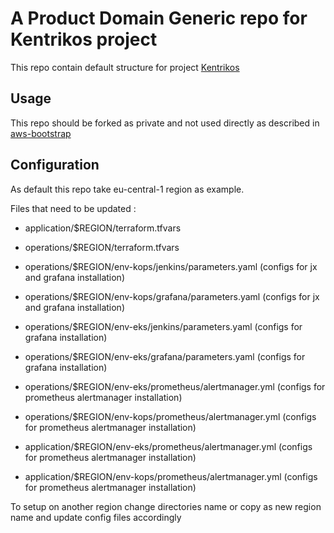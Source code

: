# A Product Domain Generic repo for Kentrikos project

This repo contain default structure for project [Kentrikos](https://github.com/kentrikos)

## Usage

This repo should be forked as private and not used directly as described in [aws-bootstrap](https://github.com/kentrikos/aws-bootstrap)

## Configuration

As default this repo take eu-central-1 region as example.

Files that need to be updated :

* application/$REGION/terraform.tfvars
* operations/$REGION/terraform.tfvars
* operations/$REGION/env-kops/jenkins/parameters.yaml (configs for jx and grafana installation)
* operations/$REGION/env-kops/grafana/parameters.yaml (configs for jx and grafana installation)
* operations/$REGION/env-eks/jenkins/parameters.yaml (configs for grafana installation)
* operations/$REGION/env-eks/grafana/parameters.yaml (configs for grafana installation)

* operations/$REGION/env-eks/prometheus/alertmanager.yml (configs for prometheus alertmanager installation)
* operations/$REGION/env-kops/prometheus/alertmanager.yml (configs for prometheus alertmanager installation)
* application/$REGION/env-eks/prometheus/alertmanager.yml (configs for prometheus alertmanager installation)
* application/$REGION/env-kops/prometheus/alertmanager.yml (configs for prometheus alertmanager installation)

To setup on another region change directories name or copy as new region name and update config files accordingly
